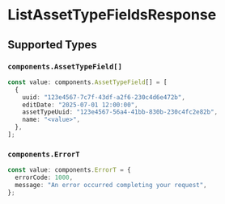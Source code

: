 # ListAssetTypeFieldsResponse


## Supported Types

### `components.AssetTypeField[]`

```typescript
const value: components.AssetTypeField[] = [
  {
    uuid: "123e4567-7c7f-43df-a2f6-230c4d6e472b",
    editDate: "2025-07-01 12:00:00",
    assetTypeUuid: "123e4567-56a4-41bb-830b-230c4fc2e82b",
    name: "<value>",
  },
];
```

### `components.ErrorT`

```typescript
const value: components.ErrorT = {
  errorCode: 1000,
  message: "An error occurred completing your request",
};
```

